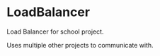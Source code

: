 # LoadBalancer
Load Balancer for school project.

Uses multiple other projects to communicate with.
